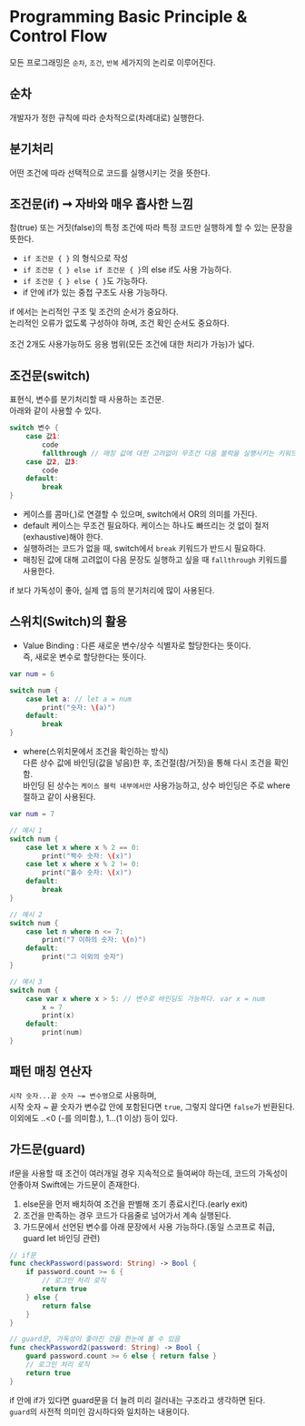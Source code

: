 # Programming Basic Principle & Control Flow
모든 프로그래밍은 `순차`, `조건`, `반복` 세가지의 논리로 이루어진다.

## 순차
개발자가 정한 규칙에 따라 순차적으로(차례대로) 실행한다.

## 분기처리
어떤 조건에 따라 선택적으로 코드를 실행시키는 것을 뜻한다.

## 조건문(if) ➞ 자바와 매우 흡사한 느낌
참(true) 또는 거짓(false)의 특정 조건에 따라 특정 코드만 실행하게 할 수 있는 문장을 뜻한다.
- `if 조건문 { }` 의 형식으로 작성
- `if 조건문 { } else if 조건문 { }`의 else if도 사용 가능하다.
- `if 조건문 { } else { }`도 가능하다.
- if 안에 if가 있는 중첩 구조도 사용 가능하다.

if 에서는 논리적인 구조 및 조건의 순서가 중요하다.<br>
논리적인 오류가 없도록 구성하야 하며, 조건 확인 순서도 중요하다.<br><br>
조건 2개도 사용가능하도 응용 범위(모든 조건에 대한 처리가 가능)가 넓다.

## 조건문(switch)
표현식, 변수를 분기처리할 때 사용하는 조건문.<br>
아래와 같이 사용할 수 있다.
```swift
switch 변수 {
    case 값1:
        code
        fallthrough // 매칭 값에 대한 고려없이 무조건 다음 블럭을 실행시키는 키워드
    case 값2, 값3:
        code
    default:
        break
}
```
- 케이스를 콤마(,)로 연결할 수 있으며, switch에서 OR의 의미를 가진다.
- default 케이스는 무조건 필요하다. 케이스는 하나도 빠뜨리는 것 없이 철저(exhaustive)해야 한다.
- 실행하려는 코드가 없을 때, switch에서 `break` 키워드가 반드시 필요하다.
- 매칭된 값에 대해 고려없이 다음 문장도 실행하고 싶을 때 `fallthrough` 키워드를 사용한다.

if 보다 가독성이 좋아, 실제 앱 등의 분기처리에 많이 사용된다.

## 스위치(Switch)의 활용
- Value Binding : 다른 새로운 변수/상수 식별자로 할당한다는 뜻이다.<br>
즉, 새로운 변수로 할당한다는 뜻이다.
```swift
var num = 6

switch num {
    case let a: // let a = num
        print("숫자: \(a)")
    default:
        break
}
```
- where(스위치문에서 조건을 확인하는 방식)<br>
다른 상수 값에 바인딩(값을 넣음)한 후, 조건절(참/거짓)을 통해 다시 조건을 확인함.<br>
바인딩 된 상수는 `케이스 블럭 내부에서만` 사용가능하고, 상수 바인딩은 주로 where 절하고 같이 사용된다.
```swift
var num = 7

// 예시 1
switch num {
    case let x where x % 2 == 0:
        print("짝수 숫자: \(x)")
    case let x where x % 2 != 0:
        print("홀수 숫자: \(x)")
    default:
        break
}

// 예시 2
switch num {
    case let n where n <= 7:
        print("7 이하의 숫자: \(n)")
    default:
        print("그 이외의 숫자")
}

// 예시 3
switch num {
    case var x where x > 5: // 변수로 바인딩도 가능하다. var x = num
        x = 7
        print(x)
    default:
        print(num)
}
```

## 패턴 매칭 연산자
`시작 숫자...끝 숫자 ~= 변수명`으로 사용하며,<br>
 시작 숫자 ~ 끝 숫자가 변수값 안에 포함된다면 `true`, 그렇지 않다면 `false`가 반환된다.<br>
 이외에도 ..<0 (-를 의미함.), 1...(1 이상) 등이 있다.

 ## 가드문(guard)
 if문을 사용할 때 조건이 여러개일 경우 지속적으로 들여써야 하는데, 코드의 가독성이 안좋아져 Swift에는 가드문이 존재한다.

1. else문을 먼저 배치하여 조건을 판별해 조기 종료시킨다.(early exit)
2. 조건을 만족하는 경우 코드가 다음줄로 넘어가서 계속 실행된다.
3. 가드문에서 선언된 변수를 아래 문장에서 사용 가능하다.(동일 스코프로 취급, guard let 바인딩 관련)
```swift
// if문
func checkPassword(password: String) -> Bool {
    if password.count >= 6 {
        // 로그인 처리 로직
        return true
    } else {
        return false
    }
}

// guard문, 가독성이 좋아진 것을 한눈에 볼 수 있음
func checkPassword2(password: String) -> Bool {
    guard password.count >= 6 else { return false }
    // 로그인 처리 로직
    return true
}
```
if 안에 if가 있다면 guard문을 더 늘려 미리 걸러내는 구조라고 생각하면 된다.<br>
`guard`의 사전적 의미인 감시하다와 일치하는 내용이다.